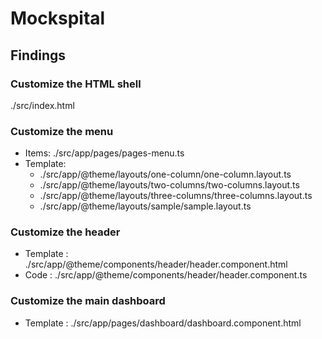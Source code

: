 # Mockspital

## Findings

### Customize the HTML shell

./src/index.html

### Customize the menu

- Items: ./src/app/pages/pages-menu.ts
- Template:
  - ./src/app/@theme/layouts/one-column/one-column.layout.ts
  - ./src/app/@theme/layouts/two-columns/two-columns.layout.ts
  - ./src/app/@theme/layouts/three-columns/three-columns.layout.ts
  - ./src/app/@theme/layouts/sample/sample.layout.ts

### Customize the header

- Template : ./src/app/@theme/components/header/header.component.html
- Code : ./src/app/@theme/components/header/header.component.ts

### Customize the main dashboard

- Template : ./src/app/pages/dashboard/dashboard.component.html